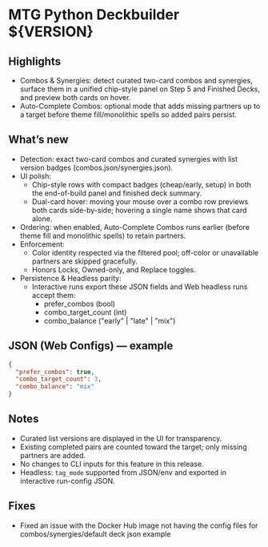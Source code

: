 # MTG Python Deckbuilder ${VERSION}

## Highlights
- Combos & Synergies: detect curated two-card combos and synergies, surface them in a unified chip-style panel on Step 5 and Finished Decks, and preview both cards on hover.
- Auto-Complete Combos: optional mode that adds missing partners up to a target before theme fill/monolithic spells so added pairs persist.

## What’s new
- Detection: exact two-card combos and curated synergies with list version badges (combos.json/synergies.json).
- UI polish:
  - Chip-style rows with compact badges (cheap/early, setup) in both the end-of-build panel and finished deck summary.
  - Dual-card hover: moving your mouse over a combo row previews both cards side-by-side; hovering a single name shows that card alone.
- Ordering: when enabled, Auto-Complete Combos runs earlier (before theme fill and monolithic spells) to retain partners.
- Enforcement:
  - Color identity respected via the filtered pool; off-color or unavailable partners are skipped gracefully.
  - Honors Locks, Owned-only, and Replace toggles.
- Persistence & Headless parity:
  - Interactive runs export these JSON fields and Web headless runs accept them:
    - prefer_combos (bool)
    - combo_target_count (int)
    - combo_balance ("early" | "late" | "mix")

## JSON (Web Configs) — example
```json
{
  "prefer_combos": true,
  "combo_target_count": 3,
  "combo_balance": "mix"
}
```

## Notes
- Curated list versions are displayed in the UI for transparency.
- Existing completed pairs are counted toward the target; only missing partners are added.
- No changes to CLI inputs for this feature in this release.
- Headless: `tag_mode` supported from JSON/env and exported in interactive run-config JSON.

## Fixes
- Fixed an issue with the Docker Hub image not having the config files for combos/synergies/default deck json example